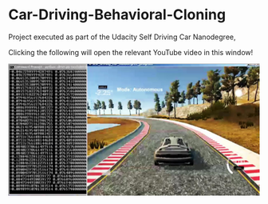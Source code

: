 # Car-Driving-Behavioral-Cloning
[image1]: ./examples/Video.jpg "Video"

Project executed as part of the Udacity Self Driving Car Nanodegree,

Clicking the following will open the relevant YouTube video in this window!

[![alt text][image1]](https://www.youtube.com/watch?v=2k7_fUlgA0k)

